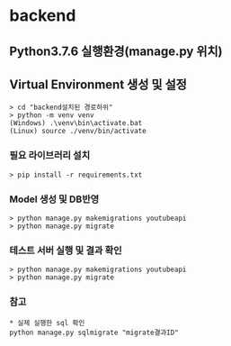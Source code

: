 # backend

## Python3.7.6 실행환경(manage.py 위치)

## Virtual Environment 생성 및 설정
```
> cd "backend설치된 경로하위"
> python -m venv venv
(Windows) .\venv\bin\activate.bat
(Linux) source ./venv/bin/activate
```

### 필요 라이브러리 설치
```
> pip install -r requirements.txt
```

### Model 생성 및 DB반영
```
> python manage.py makemigrations youtubeapi
> python manage.py migrate
```

### 테스트 서버 실행 및 결과 확인
```
> python manage.py makemigrations youtubeapi
> python manage.py migrate
```

### 참고
```
* 실제 실행한 sql 확인
python manage.py sqlmigrate "migrate결과ID"
```
